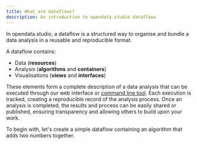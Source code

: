 ```yaml
---
title: What are dataflows?
description: An introduction to opendata.studio dataflows
---
```


In opendata.studio, a dataflow is a structured way to organise and bundle a data analysis in a reusable and reproducible format.

A dataflow contains:

- Data (**resources**)
- Analysis (**algorithms** and **containers**)
- Visualisations (**views** and **interfaces**)

These elements form a complete description of a data analysis that can be executed through our web interface or [command line tool](https://github.com/opendatastudio/cli). Each execution is tracked, creating a reproducible record of the analysis process. Once an analysis is completed, the results and process can be easily shared or published, ensuring transparency and allowing others to build upon your work.

To begin with, let's create a simple dataflow containing an algorithm that adds two numbers together.
